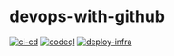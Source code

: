 # devops-with-github

[![ci-cd](https://github.com/christosgalano/devops-with-github/actions/workflows/ci_cd.yaml/badge.svg?branch=main&event=push)](https://github.com/christosgalano/devops-with-github/actions/workflows/ci_cd.yaml)
[![codeql](https://github.com/christosgalano/devops-with-github/actions/workflows/codeql.yaml/badge.svg?branch=main)](https://github.com/christosgalano/devops-with-github/actions/workflows/codeql.yaml)
[![deploy-infra](https://github.com/christosgalano/devops-with-github/actions/workflows/deploy_infra.yaml/badge.svg?branch=main)](https://github.com/christosgalano/devops-with-github/actions/workflows/deploy_infra.yaml)
